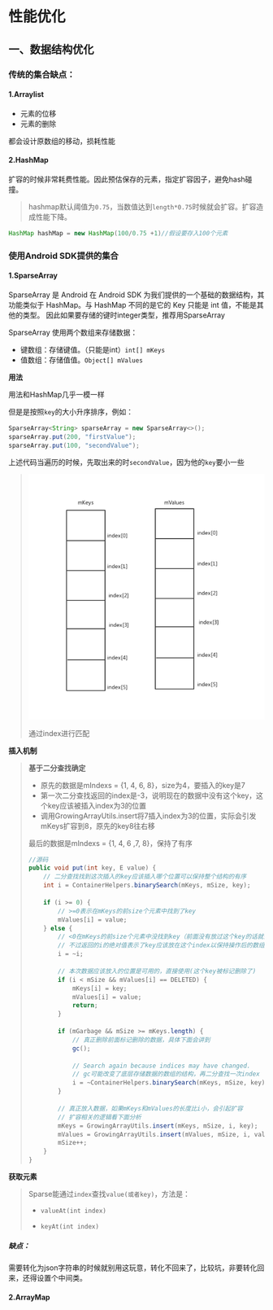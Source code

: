 # 性能优化

## 一、数据结构优化

### 传统的集合缺点：

#### 1.Arraylist

- 元素的位移
- 元素的删除

都会设计原数组的移动，损耗性能

#### 2.HashMap

扩容的时候非常耗费性能。因此预估保存的元素，指定扩容因子，避免hash碰撞。

> hashmap默认阈值为`0.75`，当数值达到`length*0.75`时候就会扩容。扩容造成性能下降。

```java
HashMap hashMap = new HashMap(100/0.75 +1)//假设要存入100个元素
```



### 使用Android SDK提供的集合

#### 1.SparseArray

SparseArray 是 Android 在 Android SDK 为我们提供的一个基础的数据结构，其功能类似于 HashMap。与 HashMap 不同的是它的 Key 只能是 int 值，不能是其他的类型。 因此如果要存储的键时integer类型，推荐用SparseArray

SparseArray 使用两个数组来存储数据：

- 键数组：存储键值。（只能是int）` int[] mKeys `
- 值数组：存储值值。` Object[] mValues `



**用法**

用法和HashMap几乎一模一样

但是是按照`key`的大小升序排序，例如：

```java
SparseArray<String> sparseArray = new SparseArray<>();
sparseArray.put(200, "firstValue");
sparseArray.put(100, "secondValue");
```

上述代码当遍历的时候，先取出来的时`secondValue`，因为他的`key`要小一些

>  ![sparsearray](性能优化.assets/16d6e1ec0455cdd6_tplv-t2oaga2asx-jj-mark_3024_0_0_0_q75.png)
>
> 通过index进行匹配 

**插入机制**

>  **基于二分查找确定** 
>
> - 原先的数据是mIndexs = {1, 4, 6, 8}，size为4，要插入的key是7
> - 第一次二分查找返回的index是-3，说明现在的数据中没有这个key，这个key应该被插入index为3的位置
> - 调用GrowingArrayUtils.insert将7插入index为3的位置，实际会引发mKeys扩容到8，原先的key8往右移
>
> 最后的数据是mIndexs = {1, 4, 6 ,7, 8}，保持了有序
>
> ```java
> //源码
> public void put(int key, E value) {
>     // 二分查找找到这次插入的key应该插入哪个位置可以保持整个结构的有序
>     int i = ContainerHelpers.binarySearch(mKeys, mSize, key);
> 
>     if (i >= 0) {
>         // >=0表示在mKeys的前size个元素中找到了key
>         mValues[i] = value;
>     } else {
>         // <0在mKeys的前size个元素中没找到key（前面没有放过这个key的话就会找不到）
>         // 不过返回的i的绝对值表示了key应该放在这个index以保持操作后的数组依然有序
>         i = ~i;
> 
>         // 本次数据应该放入的位置是可用的，直接使用(这个key被标记删除了)
>         if (i < mSize && mValues[i] == DELETED) {
>             mKeys[i] = key;
>             mValues[i] = value;
>             return;
>         }
> 
>         if (mGarbage && mSize >= mKeys.length) {
>             // 真正删除前面标记删除的数据，具体下面会讲到
>             gc();
> 
>             // Search again because indices may have changed.
>             // gc可能改变了底层存储数据的数组的结构，再二分查找一次index
>             i = ~ContainerHelpers.binarySearch(mKeys, mSize, key);
>         }
> 
>         // 真正放入数据，如果mKeys和mValues的长度比i小，会引起扩容
>         // 扩容相关的逻辑看下面分析
>         mKeys = GrowingArrayUtils.insert(mKeys, mSize, i, key);
>         mValues = GrowingArrayUtils.insert(mValues, mSize, i, value);
>         mSize++;
>     }
> }
> ```

**获取元素**

> Sparse能通过`index`查找`value(或者key)`，方法是：
>
> - `valueAt(int index)`
>
> - `keyAt(int index)` 

##### 缺点：

需要转化为json字符串的时候就别用这玩意，转化不回来了，比较坑，非要转化回来，还得设置个中间类。 

#### 2.ArrayMap

